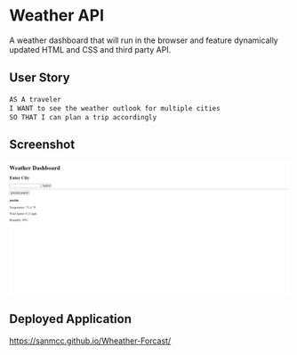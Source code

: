 # Weather API

A weather dashboard that will run in the browser and feature dynamically updated HTML and CSS and third party API. 


## User Story

```
AS A traveler
I WANT to see the weather outlook for multiple cities
SO THAT I can plan a trip accordingly
```

## Screenshot 

![Alt text](./Assets/screenshot.JPG "Screenshot")

## Deployed Application 

https://sanmcc.github.io/Wheather-Forcast/ 